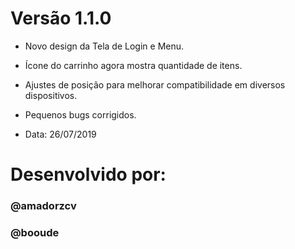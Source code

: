 # Versão 1.1.0

* Novo design da Tela de Login e Menu.
* Ícone do carrinho agora mostra quantidade de itens.
* Ajustes de posição para melhorar compatibilidade em diversos dispositivos.
* Pequenos bugs corrigidos.

* Data: 26/07/2019

# Desenvolvido por:

### @amadorzcv
### @booude
